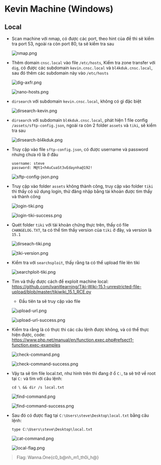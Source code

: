 # Kevin Machine (Windows)

## Local

- Scan machine với nmap, có được các port, theo hint của đề thì sẽ kiểm tra port 53, ngoài ra còn port 80, ta sẽ kiểm tra sau

  ![nmap.png](images/nmap.png)

- Thêm domain `cnsc.local` vào file `/etc/hosts`, Kiểm tra zone transfer với `dig`, có được các subdomain `kevin.cnsc.local` và `bl4kduk.cnsc.local`, sau đó thêm các subdomain này vào `/etc/hosts`

  ![dig-axfr.png](images/dig-axfr.png)

  ![nano-hosts.png](images/nano-hosts.png)

- `dirsearch` với subdomain `kevin.cnsc.local`, không có gì đặc biệt

  ![dirsearch-kevin.png](images/dirsearch-kevin.png)

- `dirsearch` với subdomain `bl4kduk.cnsc.local`, phát hiện 1 file config `/assets/sftp-config.json`, ngoài ra còn 2 folder `assets` và `tiki`, sẽ kiểm tra sau

  ![dirsearch-bl4kduk.png](images/dirsearch-bl4kduk.png)

- Truy cập vào file `sftp-config.json`, có được username và password nhưng chưa rõ là ở đâu

  ```
  username: steve
  password: M@t1<h4uCuaSt3vEdaynha@192!
  ```

  ![sftp-config-json.png](images/sftp-config-json.png)

- Truy cập vào folder `assets` không thành công, truy cập vào folder `tiki` thì thấy có sử dụng login, thử đăng nhập bằng tài khoản được tìm thấy và thành công

  ![login-tiki.png](images/login-tiki.png)

  ![login-tiki-success.png](images/login-tiki-success.png)

- Quét folder `tiki` với tài khoản chứng thực trên, thấy có file `CHANGELOG.TXT`, ta có thể tìm thấy version của `tiki` ở đây, và version là `15.1`

  ![dirseach-tiki.png](images/dirseach-tiki.png)

  ![tiki-version.png](images/tiki-version.png)

- Kiểm tra với `searchsploit`, thấy rằng ta có thể upload file lên tiki

  ![searchploit-tiki.png](images/searchploit-tiki.png)

- Tìm và thấy được cách để exploit machine local: https://github.com/ivanitlearning/Tiki-Wiki-15.1-unrestricted-file-upload/blob/master/tikiwiki_15.1_RCE.py

  - Đầu tiên ta sẽ truy cập vào file

  ![upload-url.png](images/upload-url.png)

  ![upload-url-success.png](images/upload-url-success.png)

- Kiểm tra rằng là có thực thi các câu lệnh được không, và có thể thực hiện được, code: https://www.php.net/manual/en/function.exec.php#refsect1-function.exec-examples

  ![check-command.png](images/check-command.png)

  ![check-command-success.png](images/check-command-success.png)

- Vậy ta sẽ tìm file local.txt, như hình trên thì đang ở ổ `C:`, ta sẽ trở về root tại `C:` và tìm với câu lệnh:

  ```console
  cd \ && dir /s local.txt
  ```

  ![find-command.png](images/find-command.png)

  ![find-command-success.png](images/find-command-success.png)

- Sau đó có được flag tại `C:\Users\steve\Desktop\local.txt` bằng câu lệnh:

  ```console
  type C:\Users\steve\Desktop\local.txt
  ```

  ![cat-command.png](images/cat-command.png)

  ![local-flag.png](images/local-flag.png)

> Flag: Wanna.One{c0_b@nh_m1_th0i_h@}
